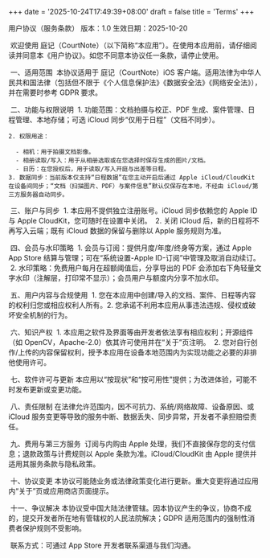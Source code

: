 +++
date = '2025-10-24T17:49:39+08:00'
draft = false
title = 'Terms'
+++

 用户协议（服务条款）
    版本：1.0  生效日期：2025-10-20

​    欢迎使用 庭记（CourtNote）（以下简称“本应用”）。在使用本应用前，请仔细阅读并同意本《用户协议》。如您不同意本协议任一条款，请停止使用。

​    一、适用范围
​    本协议适用于 庭记（CourtNote）iOS 客户端。适用法律为中华人民共和国法律（包括但不限于《个人信息保护法》《数据安全法》《网络安全法》），并在需要时参考 GDPR 要求。

​    二、功能与权限说明
​    1. 功能范围：文档拍摄与校正、PDF 生成、案件管理、日程管理、本地存储；可选 iCloud 同步“仅用于日程”（文档不同步）。

    2. 权限用途：

      - 相机：用于拍摄文档影像。
      - 相册读取/写入：用于从相册选取或在您选择时保存生成的图片/文档。
      - 日历：在您授权后，用于读取/写入开庭与出差等日程。
    3. 数据同步：当前版本仅支持“日程数据”在您主动开启后通过 Apple iCloud/CloudKit 在设备间同步；“文档（扫描图片、PDF）与案件信息”默认仅保存在本地，不经由 iCloud/第三方服务器自动同步。

​    三、账户与同步
​    1. 本应用不提供独立注册账号。iCloud 同步依赖您的 Apple ID 与 Apple CloudKit，您可随时在设置中关闭。
​    2. 关闭 iCloud 后，新的日程将不再写入云端；既有 iCloud 数据的保留与删除以 Apple 服务规则为准。

​    四、会员与水印策略
​    1. 会员与订阅：提供月度/年度/终身等方案，通过 Apple App Store 结算与管理；可在“系统设置-Apple ID-订阅”中管理及取消自动续订。
​    2. 水印策略：免费用户每月在超额阈值后，分享导出的 PDF 会添加右下角轻量文字水印（注解层，打印常不显示）；会员用户与额度内分享不加水印。

​    五、用户内容与合规使用
​    1. 您在本应用中创建/导入的文档、案件、日程等内容的权利归您或相应权利人所有。
​    2. 您承诺不利用本应用从事违法违规、侵权或破坏安全机制的行为。

​    六、知识产权
​    1. 本应用之软件及界面等由开发者依法享有相应权利；开源组件（如 OpenCV，Apache-2.0）依其许可使用并在“关于”页注明。
​    2. 您对自行创作/上传的内容保留权利，授予本应用在设备本地范围内为实现功能之必要的非排他使用许可。

​    七、软件许可与更新
​    本应用以“按现状”和“按可用性”提供；为改进体验，可能不时发布更新或变更功能。

​    八、责任限制
​    在法律允许范围内，因不可抗力、系统/网络故障、设备原因、或 iCloud 服务变更等导致的服务中断、数据丢失、同步异常，开发者不承担赔偿责任。

​    九、费用与第三方服务
​    订阅与内购由 Apple 处理，我们不直接保存您的支付信息；退款政策与计费规则以 Apple 条款为准。iCloud/CloudKit 由 Apple 提供并适用其服务条款与隐私政策。

​    十、协议变更
​    本协议可能随业务或法律政策变化进行更新。重大变更将通过应用内“关于”页或应用商店页面提示。

​    十一、争议解决
​ 本协议受中国大陆法律管辖。因本协议产生的争议，协商不成的，提交开发者所在地有管辖权的人民法院解决；GDPR 适用范围内的强制性消费者保护规则不受影响。

​    联系方式：可通过 App Store 开发者联系渠道与我们沟通。
